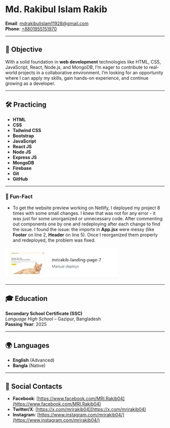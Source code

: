 # Md. Rakibul Islam Rakib

**Email**: [mdrakibulislam11928@gmail.com](mailto:mdrakibulislam11928@gmail.com)  
**Phone**: [+8801955151970](tel:+8801955151970)

---

## 🚀 Objective

With a solid foundation in **web development** technologies like HTML, CSS, JavaScript, React, Node.js, and MongoDB, I’m eager to contribute to real-world projects in a collaborative environment. I’m looking for an opportunity where I can apply my skills, gain hands-on experience, and continue growing as a developer.

---

## 🛠️ Practicing

- **HTML**
- **CSS**
- **Tailwind CSS**
- **Bootstrap**
- **JavaScript**
- **React JS**
- **Node JS**
- **Express JS**
- **MongoDB**
- **Firebase**
- **Git**
- **GitHub**

---

### 🧩 Fun-Fact

- To get the website preview working on Netlify, I deployed my project 8 times with some small changes. I knew that was not for any error - it was just for some unorganized or unnecessary code. After commenting out components one by one and redeploying after each change to find the issue. I found the issue: the imports in **App.jsx** were messy (like **Footer** on line 2, **Header** on line 5). Once I reorganized them properly and redeployed, the problem was fixed.

<img height="100" src="./assets/fun-fact-1.JPG" alt="fun-fact" />

---

## 🎓 Education

**Secondary School Certificate (SSC)**  
_Language High School_ – Gazipur, Bangladesh  
**Passing Year**: 2025

---

## 🌍 Languages

- **English** (Advanced)
- **Bangla** (Native)

---

## 🔗 Social Contacts

- **Facebook**: [https://www.facebook.com/MRI.Rakib04](https://www.facebook.com/MRI.Rakib04)
- **Twitter/X**: [https://x.com/mrirakib04](https://x.com/mrirakib04)
- **Instagram**: [https://www.instagram.com/mrirakib04/](https://www.instagram.com/mrirakib04/)
